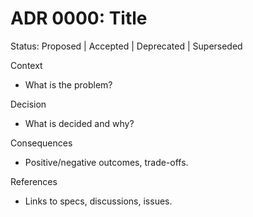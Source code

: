 # ADR 0000: Title

Status: Proposed | Accepted | Deprecated | Superseded

Context
- What is the problem?

Decision
- What is decided and why?

Consequences
- Positive/negative outcomes, trade-offs.

References
- Links to specs, discussions, issues.
